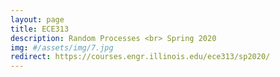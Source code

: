 ```yaml
---
layout: page
title: ECE313
description: Random Processes <br> Spring 2020
img: #/assets/img/7.jpg
redirect: https://courses.engr.illinois.edu/ece313/sp2020/
---
```

